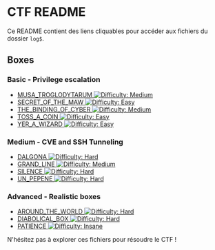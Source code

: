 # CTF README

Ce README contient des liens cliquables pour accéder aux fichiers du dossier `log$`.

## Boxes

###  Basic - Privilege escalation

- [MUSA_TROGLODYTARUM ![Difficulty: Medium](https://img.shields.io/badge/difficulty-medium-%23ffcc00)](writeups/1%20-%20Basic%20-%20Privilege%20escalation/MUSA_TROGLODYTARUM.md)
- [SECRET_OF_THE_MAW ![Difficulty: Easy](https://img.shields.io/badge/difficulty-easy-%2300ff00)](writeups/1%20-%20Basic%20-%20Privilege%20escalation/SECRET_OF_THE_MAW.md)
- [THE_BINDING_OF_CYBER ![Difficulty: Medium](https://img.shields.io/badge/difficulty-medium-%23ffcc00)](writeups/1%20-%20Basic%20-%20Privilege%20escalation/THE_BINDING_OF_CYBER.md)
- [TOSS_A_COIN ![Difficulty: Easy](https://img.shields.io/badge/difficulty-easy-%2300ff00)](writeups/1%20-%20Basic%20-%20Privilege%20escalation/TOSS_A_COIN.md)
- [YER_A_WIZARD ![Difficulty: Easy](https://img.shields.io/badge/difficulty-easy-%2300ff00)](writeups/1%20-%20Basic%20-%20Privilege%20escalation/YER_A_WIZARD.md)

###  Medium - CVE and SSH Tunneling

- [DALGONA ![Difficulty: Hard](https://img.shields.io/badge/difficulty-hard-%23ff0000)](writeups/2%20-%20Medium%20-%20CVE%20and%20SSH%20Tunneling/DALGONA.md)
- [GRAND_LINE ![Difficulty: Medium](https://img.shields.io/badge/difficulty-medium-%23ffcc00)](writeups/2%20-%20Medium%20-%20CVE%20and%20SSH%20Tunneling/GRAND_LINE.md)
- [SILENCE ![Difficulty: Hard](https://img.shields.io/badge/difficulty-hard-%23ff0000)](writeups/2%20-%20Medium%20-%20CVE%20and%20SSH%20Tunneling/SILENCE.md)
- [UN_PEPENE ![Difficulty: Hard](https://img.shields.io/badge/difficulty-hard-%23ff0000)](writeups/2%20-%20Medium%20-%20CVE%20and%20SSH%20Tunneling/UN_PEPENE.md)

###  Advanced - Realistic boxes

- [AROUND_THE_WORLD ![Difficulty: Hard](https://img.shields.io/badge/difficulty-hard-%23ff0000)](writeups/3%20-%20Advanced%20-%20Realistic%20boxes/AROUND_THE_WORLD.md)
- [DIABOLICAL_BOX ![Difficulty: Hard](https://img.shields.io/badge/difficulty-hard-%23ff0000)](writeups/3%20-%20Advanced%20-%20Realistic%20boxes/DIABOLICAL_BOX.md)
- [PATIENCE ![Difficulty: Insane](https://img.shields.io/badge/difficulty-insane-%23d752ff)](writeups/3%20-%20Advanced%20-%20Realistic%20boxes/PATIENCE.md)


N'hésitez pas à explorer ces fichiers pour résoudre le CTF !
